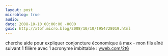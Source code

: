 ```yaml
---
layout: post
microblog: true
audio: 
date: 2008-10-10 00:00:00 -0000
guid: http://xtof.micro.blog/2008/10/10/t954728019.html
---
```

cherche aide pour expliquer conjoncture économique à max - mon fils aîné suivant 1 filière avec 1 acronyme imbittable : [yweb.com/2t6](http://yweb.com/2t6)

